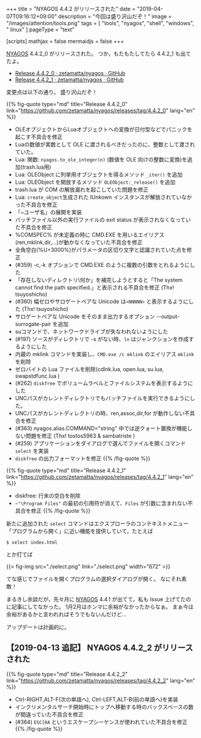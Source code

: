 +++
title = "NYAGOS 4.4.2 がリリースされた"
date = "2019-04-07T09:16:12+09:00"
description = "今回は盛り沢山だぞ！"
image = "/images/attention/tools.png"
tags  = [ "tools", "nyagos", "shell", "windows", " linux" ]
pageType = "text"

[scripts]
  mathjax = false
  mermaidjs = false
+++

[NYAGOS] 4.4.2_0 がリリースされた。
つか，もたもたしてたら 4.4.2_1 も出てたよ。

- [Release 4.4.2_0 · zetamatta/nyagos · GitHub](https://github.com/zetamatta/nyagos/releases/tag/4.4.2_0)
- [Release 4.4.2_1 · zetamatta/nyagos · GitHub](https://github.com/zetamatta/nyagos/releases/tag/4.4.2_1)

変更点は以下の通り。
盛り沢山だぞ！

{{% fig-quote type="md" title="Release 4.4.2_0" link="https://github.com/zetamatta/nyagos/releases/tag/4.4.2_0" lang="en" %}}
- OLEオブジェクトからLuaオブジェクトへの変換が日付型などでパニックを起こす不具合を修正
- Luaの数値が実数として OLE に渡されるべきだったのに、整数として渡されていた。
- Lua: 関数: `nyagos.to_ole_integer(n)` (数値を OLE 向けの整数に変換)を追加(trash.lua用)
- Lua: OLEObject に列挙用オブジェクトを得るメソッド `_iter()` を追加
- Lua: OLEObject を開放するメソッド `OLEObject:_release()` を追加
- trash.lua が COM の解放漏れを起こしていた問題を修正
- Lua: `create_object`生成された IUnkown インスタンスが解放されていなかった不具合を修正
- 「~ユーザ名」の展開を実装
- バッチファイル以外の実行ファイルの exit status が表示されなくなっていた不具合を修正
- %COMSPEC% が未定義の時に CMD.EXE を用いるエイリアス(ren,mklink,dir,...)が動かなくなっていた不具合を修正
- 全角空白(%U+3000%)がパラメータの区切り文字と認識されていた点を修正
- (#359) -c,-k オプションで CMD.EXE のように複数の引数をとれるようにした
- 「存在しないディレクトリ\何か」を補完しようとすると「The system cannot find the path specified.」と表示される不具合を修正 (Thx! tsuyoshicho)
- (#360) 幅ゼロやサロゲートペアな Unicode は`<NNNNN>` と表示するようにした (Thx! tsuyoshicho)
- サロゲートペアな Unicode をそのまま出力するオプション --output-surrogate-pair を追加
- suコマンドで、ネットワークドライブが失なわれないようにした
- (#197) ソースがディレクトリで -s がない時、`ln` はジャンクションを作成するようにした
- 内蔵の mklink コマンドを実装し、`CMD.exe /c mklink` のエイリアス `mklink` を削除
- ゼロバイトの Lua ファイルを削除(cdlnk.lua, open.lua, su.lua, swapstdfunc.lua )
- (#262) `diskfree` でボリュームラベルとファイルシステムを表示するようにした
- UNCパスがカレントディレクトリでもバッチファイルを実行できるようにした。
- UNCパスがカレントディレクトリの時、ren,assoc,dir,for が動作しない不具合を修正
- (#363) nyagos.alias.COMMAND="string" 中では逆クォート置換が機能しない問題を修正 (Thx! tostos5963 & sambatriste )
- (#259) アプリケーションをダイアログで選んでファイルを開くコマンド `select` を実装
- `diskfree` の出力フォーマットを修正
{{% /fig-quote %}}

{{% fig-quote type="md" title="Release 4.4.2_1" link="https://github.com/zetamatta/nyagos/releases/tag/4.4.2_1" lang="en" %}}
- diskfree: 行末の空白を削除
- `~"\Program Files"` の最初の引用符が消えて、`Files` が引数に含まれない不具合を修正
{{% /fig-quote %}}

新たに追加された `select` コマンドはエクスプローラのコンテキストメニュー「プログラムから開く」に近い機能を提供していて，たとえば

```text
$ select index.html
```

とか打てば

{{< fig-img src="./select.png" link="./select.png" width="672" >}}

てな感じでファイルを開くプログラムの選択ダイアログが開く。
なにそれ素敵！

まるきし余談だが，先々月に [NYAGOS] 4.4.1 が出てて，私も Issue 上げてたのに記事にしてなかった。
1月2月はホンマに余裕がなかったからなぁ。
まぁ今は余裕があるかと言われればそうでもないんだけど...

アップデートは計画的に。

## 【2019-04-13 追記】 NYAGOS 4.4.2_2 がリリースされた

{{% fig-quote type="md" title="Release 4.4.2_2" link="https://github.com/zetamatta/nyagos/releases/tag/4.4.2_2" lang="en" %}}
- Ctrl-RIGHT,ALT-F(次の単語へ), Ctrl-LEFT,ALT-B(前の単語へ)を実装
- インクリメンタルサーチ開始時にトップへ移動する時のバックスペースの数が間違っていた不具合を修正
- (#364) `ESC[0A` というエスケープシーケンスが使われていた不具合を修正
{{% /fig-quote %}}

[NYAGOS]: https://github.com/zetamatta/nyagos/ "zetamatta/nyagos: NYAGOS - The hybrid UNIXLike Commandline Shell for Windows"
